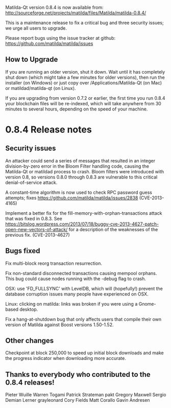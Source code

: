 Matilda-Qt version 0.8.4 is now available from:
  http://sourceforge.net/projects/matilda/files/Matilda/matilda-0.8.4/

This is a maintenance release to fix a critical bug and three
security issues; we urge all users to upgrade.

Please report bugs using the issue tracker at github:
  https://github.com/matilda/matilda/issues


How to Upgrade
--------------

If you are running an older version, shut it down. Wait
until it has completely shut down (which might take a few minutes for older
versions), then run the installer (on Windows) or just copy over
/Applications/Matilda-Qt (on Mac) or matildad/matilda-qt (on Linux).

If you are upgrading from version 0.7.2 or earlier, the first time you
run 0.8.4 your blockchain files will be re-indexed, which will take
anywhere from 30 minutes to several hours, depending on the speed of
your machine.

0.8.4 Release notes
===================

Security issues
---------------

An attacker could send a series of messages that resulted in
an integer division-by-zero error in the Bloom Filter handling
code, causing the Matilda-Qt or matildad process to crash.
Bloom filters were introduced with version 0.8, so versions 0.8.0
through 0.8.3 are vulnerable to this critical denial-of-service attack.

A constant-time algorithm is now used to check RPC password
guess attempts; fixes https://github.com/matilda/matilda/issues/2838
(CVE-2013-4165)

Implement a better fix for the fill-memory-with-orphan-transactions
attack that was fixed in 0.8.3. See
https://bitslog.wordpress.com/2013/07/18/buggy-cve-2013-4627-patch-open-new-vectors-of-attack/
for a description of the weaknesses of the previous fix.
(CVE-2013-4627)

Bugs fixed
----------

Fix multi-block reorg transaction resurrection.

Fix non-standard disconnected transactions causing mempool orphans.
This bug could cause nodes running with the -debug flag to crash.

OSX: use 'FD_FULLSYNC' with LevelDB, which will (hopefully!)
prevent the database corruption issues many people have
experienced on OSX.

Linux: clicking on matilda: links was broken if you were using
a Gnome-based desktop.

Fix a hang-at-shutdown bug that only affects users that compile
their own version of Matilda against Boost versions 1.50-1.52.

Other changes
-------------

Checkpoint at block 250,000 to speed up initial block downloads
and make the progress indicator when downloading more accurate.


Thanks to everybody who contributed to the 0.8.4 releases!
----------------------------------------------------------

Pieter Wuille
Warren Togami
Patrick Strateman
pakt
Gregory Maxwell
Sergio Demian Lerner
grayleonard
Cory Fields
Matt Corallo
Gavin Andresen
